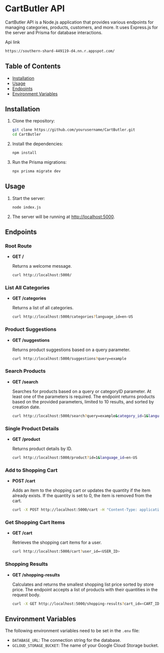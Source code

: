 # CartButler API

CartButler API is a Node.js application that provides various endpoints for managing categories, products, customers, and more. It uses Express.js for the server and Prisma for database interactions.

Api link
```sh
https://southern-shard-449119-d4.nn.r.appspot.com/
```

## Table of Contents

- [Installation](#installation)
- [Usage](#usage)
- [Endpoints](#endpoints)
- [Environment Variables](#environment-variables)

## Installation

1. Clone the repository:

   ```sh
   git clone https://github.com/yourusername/CartButler.git
   cd CartButler
   ```

2. Install the dependencies:
   ```sh
   npm install
   ```

3. Run the Prisma migrations:
   ```sh
   npx prisma migrate dev
   ```

## Usage

1. Start the server:
   ```sh
   node index.js
   ```

2. The server will be running at [http://localhost:5000](http://localhost:5000).

## Endpoints

### Root Route
- **GET /**

  Returns a welcome message.

  ```sh
  curl http://localhost:5000/
  ```

### List All Categories
- **GET /categories**

  Returns a list of all categories.

  ```sh
  curl http://localhost:5000/categories?language_id=en-US
  ```

### Product Suggestions
- **GET /suggestions**

  Returns product suggestions based on a query parameter.

  ```sh
  curl http://localhost:5000/suggestions?query=example
  ```

### Search Products
- **GET /search**

  Searches for products based on a query or categoryID parameter. At least one of the parameters is required. The endpoint returns products based on the provided parameters, limited to 10 results, and sorted by creation date.

  ```sh
  curl http://localhost:5000/search?query=example&category_id=1&language_id=en-US
  ```

### Single Product Details
- **GET /product**

  Returns product details by ID.

  ```sh
  curl http://localhost:5000/product?id=1&language_id=en-US
  ```

### Add to Shopping Cart
- **POST /cart**

  Adds an item to the shopping cart or updates the quantity if the item already exists. If the quantity is set to 0, the item is removed from the cart.

  ```sh
  curl -X POST http://localhost:5000/cart -H "Content-Type: application/json" -d '{"user_id": "1", "product_id": "1", "quantity": 2}'
  ```

### Get Shopping Cart Items
- **GET /cart**

  Retrieves the shopping cart items for a user.

  ```sh
  curl http://localhost:5000/cart?user_id=<USER_ID>
  ```

### Shopping Results
- **GET /shopping-results**

  Calculates and returns the smallest shopping list price sorted by store price. The endpoint accepts a list of products with their quantities in the request body.

  ```sh
  curl -X GET http://localhost:5000/shopping-results?cart_id=<CART_ID>&user_id=<USER_ID>
  ```

## Environment Variables

The following environment variables need to be set in the `.env` file:

- `DATABASE_URL`: The connection string for the database.
- `GCLOUD_STORAGE_BUCKET`: The name of your Google Cloud Storage bucket.
